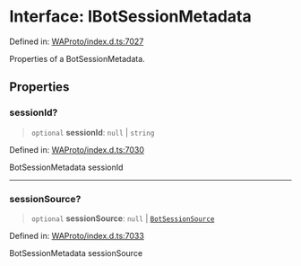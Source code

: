 # Interface: IBotSessionMetadata

Defined in: [WAProto/index.d.ts:7027](https://github.com/Fokusdotid/bail/blob/8a30cf93a8ac726f06d1ad6578695812a8253e53/WAProto/index.d.ts#L7027)

Properties of a BotSessionMetadata.

## Properties

### sessionId?

> `optional` **sessionId**: `null` \| `string`

Defined in: [WAProto/index.d.ts:7030](https://github.com/Fokusdotid/bail/blob/8a30cf93a8ac726f06d1ad6578695812a8253e53/WAProto/index.d.ts#L7030)

BotSessionMetadata sessionId

***

### sessionSource?

> `optional` **sessionSource**: `null` \| [`BotSessionSource`](../enumerations/BotSessionSource.md)

Defined in: [WAProto/index.d.ts:7033](https://github.com/Fokusdotid/bail/blob/8a30cf93a8ac726f06d1ad6578695812a8253e53/WAProto/index.d.ts#L7033)

BotSessionMetadata sessionSource
